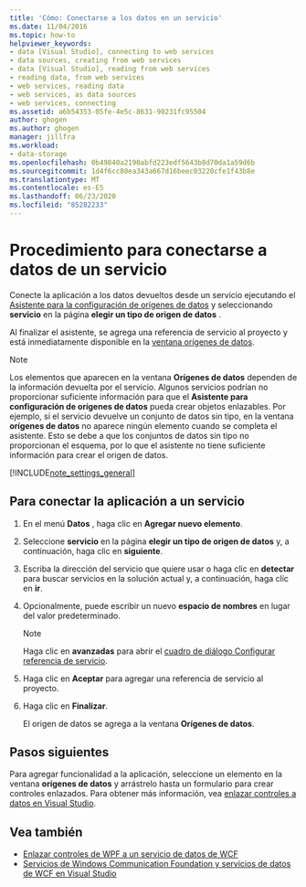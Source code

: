 ```yaml
---
title: 'Cómo: Conectarse a los datos en un servicio'
ms.date: 11/04/2016
ms.topic: how-to
helpviewer_keywords:
- data [Visual Studio], connecting to web services
- data sources, creating from web services
- data [Visual Studio], reading from web services
- reading data, from web services
- web services, reading data
- web services, as data sources
- web services, connecting
ms.assetid: a6b54353-05fe-4e5c-8631-90231fc95504
author: ghogen
ms.author: ghogen
manager: jillfra
ms.workload:
- data-storage
ms.openlocfilehash: 0b49840a2190abfd223edf5643b8d70da1a59d6b
ms.sourcegitcommit: 1d4f6cc80ea343a667d16beec03220cfe1f43b8e
ms.translationtype: MT
ms.contentlocale: es-ES
ms.lasthandoff: 06/23/2020
ms.locfileid: "85282233"
---
```

# <a name="how-to-connect-to-data-in-a-service"></a>Procedimiento para conectarse a datos de un servicio

Conecte la aplicación a los datos devueltos desde un servicio ejecutando el [Asistente para la configuración de orígenes de datos](../data-tools/media/data-source-configuration-wizard.png) y seleccionando **servicio** en la página **elegir un tipo de origen de datos** .

Al finalizar el asistente, se agrega una referencia de servicio al proyecto y está inmediatamente disponible en la [ventana orígenes de datos](add-new-data-sources.md#data-sources-window).

> [!NOTE]
> Los elementos que aparecen en la ventana **Orígenes de datos** dependen de la información devuelta por el servicio. Algunos servicios podrían no proporcionar suficiente información para que el **Asistente para configuración de orígenes de datos** pueda crear objetos enlazables. Por ejemplo, si el servicio devuelve un conjunto de datos sin tipo, en la ventana **orígenes de datos** no aparece ningún elemento cuando se completa el asistente. Esto se debe a que los conjuntos de datos sin tipo no proporcionan el esquema, por lo que el asistente no tiene suficiente información para crear el origen de datos.

[!INCLUDE[note_settings_general](../data-tools/includes/note_settings_general_md.md)]

## <a name="to-connect-your-application-to-a-service"></a>Para conectar la aplicación a un servicio

1. En el menú **Datos** , haga clic en **Agregar nuevo elemento**.

2. Seleccione **servicio** en la página **elegir un tipo de origen de datos** y, a continuación, haga clic en **siguiente**.

3. Escriba la dirección del servicio que quiere usar o haga clic en **detectar** para buscar servicios en la solución actual y, a continuación, haga clic en **ir**.

4. Opcionalmente, puede escribir un nuevo **espacio de nombres** en lugar del valor predeterminado.

    > [!NOTE]
    > Haga clic en **avanzadas** para abrir el [cuadro de diálogo Configurar referencia de servicio](../data-tools/configure-service-reference-dialog-box.md).

5. Haga clic en **Aceptar** para agregar una referencia de servicio al proyecto.

6. Haga clic en **Finalizar**.

     El origen de datos se agrega a la ventana **Orígenes de datos**.

## <a name="next-steps"></a>Pasos siguientes

Para agregar funcionalidad a la aplicación, seleccione un elemento en la ventana **orígenes de datos** y arrástrelo hasta un formulario para crear controles enlazados. Para obtener más información, vea [enlazar controles a datos en Visual Studio](../data-tools/bind-controls-to-data-in-visual-studio.md).

## <a name="see-also"></a>Vea también

- [Enlazar controles de WPF a un servicio de datos de WCF](../data-tools/bind-wpf-controls-to-a-wcf-data-service.md)
- [Servicios de Windows Communication Foundation y servicios de datos de WCF en Visual Studio](../data-tools/windows-communication-foundation-services-and-wcf-data-services-in-visual-studio.md)

